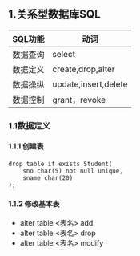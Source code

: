 ## 1.关系型数据库SQL

| SQL功能  | 动词                 |
| -------- | -------------------- |
| 数据查询 | select               |
| 数据定义 | create,drop,alter    |
| 数据操纵 | update,insert,delete |
| 数据控制 | grant，revoke        |

### 1.1数据定义

#### 1.1.1 创建表

```mysql
drop table if exists Student(
	sno char(5) not null unique,
    sname char(20)
);
```

#### 1.1.2 修改基本表

- alter table <表名> add 
- alter table <表名> drop
- alter table <表名> modify

```mysql

```

